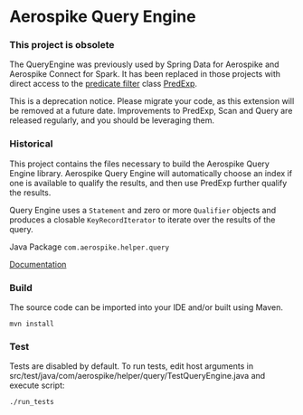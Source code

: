 Aerospike Query Engine
======================

### This project is obsolete
The QueryEngine was previously used by Spring Data for Aerospike and Aerospike Connect for Spark. It has been replaced in those projects with direct access to the [predicate filter](https://www.aerospike.com/docs/guide/predicate.html) class [PredExp](https://www.aerospike.com/apidocs/java/com/aerospike/client/query/PredExp.html).

This is a deprecation notice. Please migrate your code, as this extension will be removed at a future date. Improvements to PredExp, Scan and Query are released regularly, and you should be leveraging them. 


###  Historical
This project contains the files necessary to build the Aerospike Query Engine library. 
Aerospike Query Engine will automatically choose an index if one is available to qualify
the results, and then use PredExp further qualify the results.

Query Engine uses a `Statement` and zero or more `Qualifier` objects and produces a closable `KeyRecordIterator` to iterate over the results of the query.

Java Package `com.aerospike.helper.query`

[Documentation](doc/query.md)

### Build

The source code can be imported into your IDE and/or built using Maven.

    mvn install 

### Test    

Tests are disabled by default.  To run tests, edit host arguments in 
src/test/java/com/aerospike/helper/query/TestQueryEngine.java and execute
script: 

    ./run_tests
